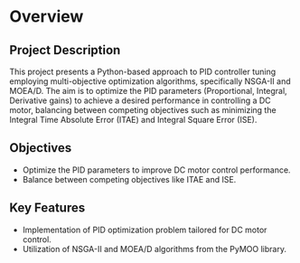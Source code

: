 # Overview

## Project Description
This project presents a Python-based approach to PID controller tuning employing multi-objective optimization algorithms, specifically NSGA-II and MOEA/D. The aim is to optimize the PID parameters (Proportional, Integral, Derivative gains) to achieve a desired performance in controlling a DC motor, balancing between competing objectives such as minimizing the Integral Time Absolute Error (ITAE) and Integral Square Error (ISE).

## Objectives
- Optimize the PID parameters to improve DC motor control performance.
- Balance between competing objectives like ITAE and ISE.

## Key Features
- Implementation of PID optimization problem tailored for DC motor control.
- Utilization of NSGA-II and MOEA/D algorithms from the PyMOO library.
